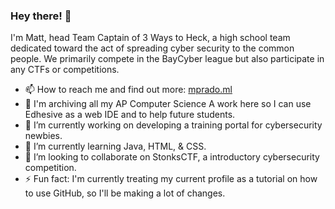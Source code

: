 ### Hey there! 👋
I'm Matt, head Team Captain of 3 Ways to Heck, a high school team dedicated toward the act of spreading cyber security to the common people. We primarily compete in the BayCyber league but also participate in any CTFs or competitions. 
- 📫 How to reach me and find out more: [mprado.ml](http://www.mprado.ml/)
- 💬 I'm archiving all my AP Computer Science A work here so I can use Edhesive as a web IDE and to help future students.
- 🔭 I’m currently working on developing a training portal for cybersecurity newbies.
- 🌱 I’m currently learning Java, HTML, & CSS.
- 👯 I’m looking to collaborate on StonksCTF, a introductory cybersecurity competition.
- ⚡ Fun fact: I'm currently treating my current profile as a tutorial on how to use GitHub, so I'll be making a lot of changes.
